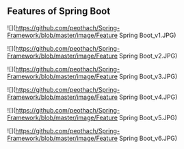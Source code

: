 ## Features of Spring Boot

![](https://github.com/peothach/Spring-Framework/blob/master/image/Feature Spring Boot_v1.JPG)

![](https://github.com/peothach/Spring-Framework/blob/master/image/Feature Spring Boot_v2.JPG)

![](https://github.com/peothach/Spring-Framework/blob/master/image/Feature Spring Boot_v3.JPG)

![](https://github.com/peothach/Spring-Framework/blob/master/image/Feature Spring Boot_v4.JPG)

![](https://github.com/peothach/Spring-Framework/blob/master/image/Feature Spring Boot_v5.JPG)

![](https://github.com/peothach/Spring-Framework/blob/master/image/Feature Spring Boot_v6.JPG)
